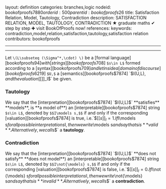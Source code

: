 layout: definition
categories: branches,logic
nodeid: bookofproofs$7880
orderid: 500
parentid: bookofproofs$26
title: Satisfaction Relation, Model, Tautology, Contradiction
description: SATISFACTION RELATION, MODEL, TAUTOLOGY, CONTRADICTION ★ graduate maths ✔ step by step ✚ visit BookOfProofs now!
references: 
keywords: contradiction,model,relation,satisfaction,tautology,satisfaction relation
contributors: bookofproofs

---


---

Let `\(L\subseteq (\Sigma^*,\cdot) \)` be a [formal language][bookofproofs$94] with [strings][bookofproofs$708] `$s\in L$` formed according to a [syntax][bookofproofs$709] and let inside a [domain of discourse][bookofproofs$6219] `$U,$` a [semantics][bookofproofs$7874] `$I(U,L)$`, and the valuation `$[[]]_I$` be given. 

### Tautology

We say that the [interpretation][bookofproofs$7874]  `$I(U,L)$` **satisfies**  **models**, is  **a model of**) an [interpretable][bookofproofs$7874] string `$s\in L$`, denoted by `$$I\models s,$$` if and only if the corresponding [valuation][bookofproofs$7874] is true, i.e.`$$[[s]]_I=1.$$`
If `$I\models s$` for all possible interpretations `$I$`, then we write `$\models s$` and say that `$s$` is **valid**. Alternatively, we call `$s$` a **tautology**.

### Contradiction

We say that the [interpretation][bookofproofs$7874]  `$I(U,L)$` **does not satisfy**  **does not model**) an [interpretable][bookofproofs$7874] string `$s\in L$`, denoted by `$$I\not{\models} s,$$` if and only if the corresponding [valuation][bookofproofs$7874] is false, i.e.`$$[[s]]_I=0.$$`
If `$I\not {\models} s$` for all possible interpretations `$I$`, then we write `$\not{\models} s$` and say that `$s$` is **invalid**. Alternatively, we call `$s$` a **contradiction**.
